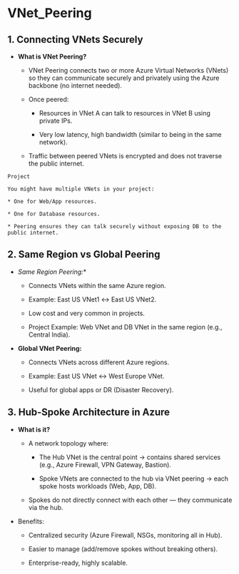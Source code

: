# **VNet_Peering**
## **1. Connecting VNets Securely**

* **What is VNet Peering?**

    * VNet Peering connects two or more Azure Virtual Networks (VNets) so they can communicate securely and privately using the Azure backbone (no internet needed).

    * Once peered:

        * Resources in VNet A can talk to resources in VNet B using private IPs.

        * Very low latency, high bandwidth (similar to being in the same network).

    * Traffic between peered VNets is encrypted and does not traverse the public internet.


```
Project

You might have multiple VNets in your project:

* One for Web/App resources.

* One for Database resources.

* Peering ensures they can talk securely without exposing DB to the public internet.

```

## **2. Same Region vs Global Peering**

* *Same Region Peering:**

    * Connects VNets within the same Azure region.

    * Example: East US VNet1 ↔ East US VNet2.

    * Low cost and very common in projects.

    * Project Example: Web VNet and DB VNet in the same region (e.g., Central India).

* **Global VNet Peering:**

    * Connects VNets across different Azure regions.

    * Example: East US VNet ↔ West Europe VNet.

    * Useful for global apps or DR (Disaster Recovery).



## **3. Hub-Spoke Architecture in Azure**

* **What is it?**

    * A network topology where:

        * The Hub VNet is the central point → contains shared services (e.g., Azure Firewall, VPN Gateway, Bastion).

        * Spoke VNets are connected to the hub via VNet peering → each spoke hosts workloads (Web, App, DB).

    * Spokes do not directly connect with each other — they communicate via the hub.

* Benefits:

    * Centralized security (Azure Firewall, NSGs, monitoring all in Hub).

    * Easier to manage (add/remove spokes without breaking others).

    * Enterprise-ready, highly scalable.

